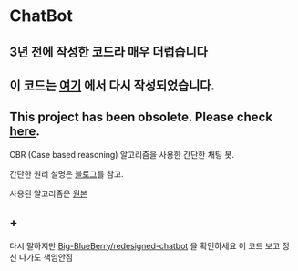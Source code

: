 # ChatBot

## 3년 전에 작성한 코드라 매우 더럽습니다
## 이 코드는 [여기](https://github.com/Big-BlueBerry/redesigned-chatbot) 에서 다시 작성되었습니다.
## This project has been obsolete. Please check [here](https://github.com/Big-BlueBerry/redesigned-chatbot).

CBR (Case based reasoning) 알고리즘을 사용한 간단한 채팅 봇.

간단한 원리 설명은 [블로그](http://blog.naver.com/phillyai/220737387439)를 참고.

사용된 알고리즘은 [원본](http://courses.ischool.berkeley.edu/i256/f06/projects/bonniejc.pdf)

## +

다시 말하지만 [Big-BlueBerry/redesigned-chatbot](https://github.com/Big-BlueBerry/redesigned-chatbot) 을 확인하세요 이 코드 보고 정신 나가도 책임안짐
